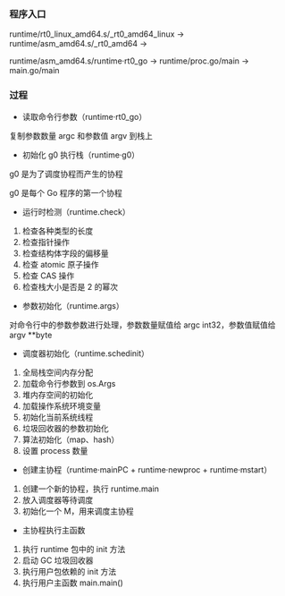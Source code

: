 ### 程序入口

runtime/rt0_linux_amd64.s/_rt0_amd64_linux -> runtime/asm_amd64.s/_rt0_amd64 ->

runtime/asm_amd64.s/runtime·rt0_go -> runtime/proc.go/main -> main.go/main


### 过程

* 读取命令行参数（runtime·rt0_go）

复制参数数量 argc 和参数值 argv 到栈上

* 初始化 g0 执行栈（runtime·g0）

g0 是为了调度协程而产生的协程

g0 是每个 Go 程序的第一个协程

* 运行时检测（runtime.check）

1. 检查各种类型的长度
2. 检查指针操作
3. 检查结构体字段的偏移量
4. 检查 atomic 原子操作
5. 检查 CAS 操作
6. 检查栈大小是否是 2 的幂次

* 参数初始化（runtime.args）

对命令行中的参数参数进行处理，参数数量赋值给 argc int32，参数值赋值给 argv **byte

* 调度器初始化（runtime.schedinit）

1. 全局栈空间内存分配
2. 加载命令行参数到 os.Args
3. 堆内存空间的初始化
4. 加载操作系统环境变量
5. 初始化当前系统线程
6. 垃圾回收器的参数初始化
7. 算法初始化（map、hash）
8. 设置 process 数量

* 创建主协程（runtime·mainPC + runtime·newproc + runtime·mstart）

1. 创建一个新的协程，执行 runtime.main
2. 放入调度器等待调度
3. 初始化一个 M，用来调度主协程

* 主协程执行主函数

1. 执行 runtime 包中的 init 方法
2. 启动 GC 垃圾回收器
3. 执行用户包依赖的 init 方法
4. 执行用户主函数 main.main()
